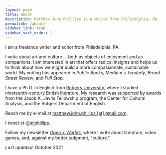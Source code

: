 ```yaml
---
layout: page
title: About
description: Matthew John Phillips is a writer from Philadelphia, PA.
permalink: /about/
sidebar_link: true
sidebar_sort_order: 1
---
```


I am a freelance writer and editor from Philadelphia, PA.

I write about art and culture---both as objects of enjoyment and as companions. I am interested in art that offers radical insights and helps us to think about how we might build a more compassionate, sustainable world. My writing has appeared in *Public Books*, Medium's *Tenderly*, *Broad Street Review*, and *Full Stop*.

I have a Ph.D. in English from [Rutgers University](http://www.rutgers.edu), where I studied nineteenth-century British literature. My research was supported by awards from the Jacob K. Javits Fellowship program, the Center for Cultural Analysis, and the Rutgers Department of English.

Reach me by e-mail at [matthew.john.phillips [at] gmail.com](mailto:matthew.john.phillips@gmail.com).

I tweet at [@mjphillips](twitter.com/mjphillips).

Follow my newsletter [*Open + Worlds*](https://matthewjohnphillips.substack.com), where I write about literature, video games, and, against my better judgment, "culture."

*Last updated*: October 2021
